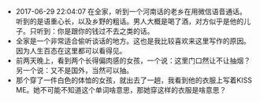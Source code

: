 - 2017-06-29 22:04:07 在全家，听到一个河南话的老乡在用微信语音通话。听到的是语重心长，以及乡野的粗话。男人大概是喝了酒，对方似乎是他的儿子。只听到：你是跟你的钱过不去之类的话。
- 全家是一个非常适合偷听谈话的地方。这也是我比较喜欢来这里写作的原因。因为人生百态在这里都可以看得见。
- 前两天晚上，看到两个长得偏肉感的女孩，一个说：这里门口然让不让抽烟？另一个说：又不是国外，当然可以抽。
- 那个穿了一件白色的体恤的女孩，就出去了一趟，我看到他的衣服上写着KISS ME。她不可能不知道这个单词啥意思，那她穿这样的衣服是啥意思？
